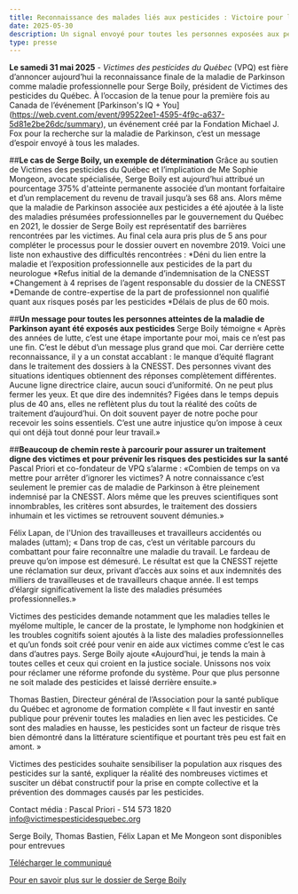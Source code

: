 ```yaml
---
title: Reconnaissance des malades liés aux pesticides : Victoire pour le cas de Serge Boily
date: 2025-05-30
description: Un signal envoyé pour toutes les personnes exposées aux pesticides
type: presse 
---
```

**Le samedi 31 mai 2025** - *Victimes des pesticides du Québec* (VPQ) est fière d’annoncer aujourd’hui la reconnaissance finale de la maladie de Parkinson comme maladie professionnelle pour Serge Boily, président de Victimes des pesticides du Québec. À l’occasion de la tenue pour la première fois au Canada de l’événement [Parkinson's IQ + You] (https://web.cvent.com/event/99522ee1-4595-4f9c-a637-5d81e2be26dc/summary), un événement créé par la Fondation Michael J. Fox pour la recherche sur la maladie de Parkinson, c’est un message d’espoir envoyé à tous les malades. 

##**Le cas de Serge Boily, un exemple de détermination**
Grâce au soutien de Victimes des pesticides du Québec et l’implication de Me Sophie Mongeon, avocate spécialisée, Serge Boily est aujourd’hui attribué un pourcentage 375% d'atteinte permanente associée d’un montant forfaitaire et d’un remplacement du revenu de travail jusqu’à ses 68 ans.
Alors même que la maladie de Parkinson associée aux pesticides a été ajoutée à la liste des maladies présumées professionnelles par le gouvernement du Québec en 2021, le dossier de Serge Boily est représentatif des barrières rencontrées par les victimes. Au final cela aura pris plus de 5 ans pour compléter le processus pour le dossier ouvert en novembre 2019. Voici une liste non exhaustive des difficultés rencontrées : 
*Déni du lien entre la maladie et l’exposition professionnelle aux pesticides de la part du neurologue 
*Refus initial de la demande d’indemnisation de la CNESST
*Changement à 4 reprises de l’agent responsable du dossier  de la CNESST
*Demande de contre-expertise de la part de professionnel non qualifié quant aux risques posés par les pesticides
*Délais de plus de 60 mois.

##**Un message pour toutes les personnes atteintes de la maladie de Parkinson ayant été exposés aux pesticides**
Serge Boily témoigne « Après des années de lutte, c’est une étape importante pour moi, mais ce n’est pas une fin. C’est le début d’un message plus grand que moi. Car derrière cette reconnaissance, il y a un constat accablant : le manque d’équité flagrant dans le traitement des dossiers à la CNESST. Des personnes vivant des situations identiques obtiennent des réponses complètement différentes. Aucune ligne directrice claire, aucun souci d’uniformité. On ne peut plus fermer les yeux. Et que dire des indemnités? Figées dans le temps depuis plus de 40 ans, elles ne reflètent plus du tout la réalité des coûts de traitement d’aujourd’hui. On doit souvent payer de notre poche pour recevoir les soins essentiels. C’est une autre injustice qu’on impose à ceux qui ont déjà tout donné pour leur travail.»

##**Beaucoup de chemin reste à parcourir pour assurer un traitement digne des victimes et pour prévenir les risques des pesticides sur la santé**
Pascal Priori et co-fondateur de VPQ s’alarme : «Combien de temps on va mettre pour arrêter d’ignorer les victimes? A notre connaissance c’est seulement le premier cas de maladie de Parkinson à être pleinement indemnisé par la CNESST. Alors même que les preuves scientifiques sont innombrables, les critères sont absurdes, le traitement des dossiers inhumain et les victimes se retrouvent souvent démunies.» 

Félix Lapan, de l'Union des travailleuses et travailleurs accidentés ou malades (uttam);  « Dans trop de cas, c’est un véritable parcours du combattant pour faire reconnaître une maladie du travail. Le fardeau de preuve qu’on impose est démesuré. Le résultat est que la CNESST rejette une réclamation sur deux, privant d’accès aux soins et aux indemnités des milliers de travailleuses et de travailleurs chaque année. Il est temps d’élargir significativement la liste des maladies présumées professionnelles.»

Victimes des pesticides demande notamment que les maladies telles le myélome multiple, le cancer de la prostate, le lymphome non hodgkinien et les troubles cognitifs soient ajoutés à la liste des maladies professionnelles et qu’un fonds soit créé pour venir en aide aux victimes comme c’est le cas dans d’autres pays.  Serge Boily ajoute  «Aujourd’hui, je tends la main à toutes celles et ceux qui croient en la justice sociale. Unissons nos voix pour réclamer une réforme profonde du système. Pour que plus personne ne soit malade des pesticides et laissé derrière ensuite.» 

Thomas Bastien, Directeur général de l’Association pour la santé publique du Québec et agronome de formation complète « Il faut investir en santé publique pour prévenir toutes les maladies en lien avec les pesticides. Ce sont des maladies en hausse, les pesticides sont un facteur de risque très bien démontré dans la littérature scientifique et pourtant très peu est fait en amont. »

Victimes des pesticides souhaite sensibiliser la population aux risques des pesticides sur la santé, expliquer la réalité des nombreuses victimes et susciter un débat constructif pour la prise en compte collective et la prévention des dommages causés par les pesticides.

Contact média :
Pascal Priori - 514 573 1820
info@victimespesticidesquebec.org

Serge Boily, Thomas Bastien, Félix Lapan et Me Mongeon sont disponibles pour entrevues

[Télécharger le communiqué]()

[Pour en savoir plus sur le dossier de Serge Boily](https://www.victimespesticidesquebec.org/presse/premiere_reconnaissance/)
